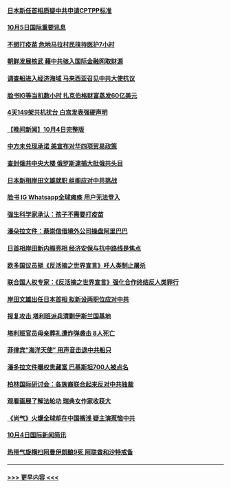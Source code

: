 #### [日本新任首相质疑中共申请CPTPP标准](../pages/prog202/a103234516.md?t=10051801) 
#### [10月5日国际重要讯息](../pages/prog202/a103234508.md?t=10051801) 
#### [不想打疫苗 危地马拉村民挟持医护7小时](../pages/prog202/a103234467.md?t=10051801) 
#### [朝鲜发展核武 藉中共骇入国际金融网取财源](../pages/prog202/a103234276.md?t=10051801) 
#### [调查船进入经济海域 马来西亚召见中共大使抗议](../pages/prog202/a103234411.md?t=10051801) 
#### [脸书IG等当机数小时 扎克伯格财富蒸发60亿美元](../pages/prog202/a103234257.md?t=10051801) 
#### [4天149架共机扰台 白宫发表强硬声明](../pages/prog202/a103234274.md?t=10051801) 
#### [【晚间新闻】10月4日完整版](../pages/prog202/a103234281.md?t=10051801) 
#### [中方未兑现承诺 美宣布对华四项贸易政策](../pages/prog202/a103234253.md?t=10051801) 
#### [查封俄共中央大楼 俄罗斯逮捕大批俄共头目](../pages/prog202/a103234216.md?t=10051801) 
#### [日本新相岸田文雄就职 组阁应对中共挑战](../pages/prog202/a103234204.md?t=10051801) 
#### [脸书 IG Whatsapp全球瘫痪 用户无法登入](../pages/prog202/a103234110.md?t=10051801) 
#### [强生科学家承认：孩子不需要打疫苗](../pages/prog202/a103234068.md?t=10051801) 
#### [潘朵拉文件：蔡崇信借境外公司操盘阿里巴巴](../pages/prog202/a103234049.md?t=10051801) 
#### [日首相岸田新内阁亮相 经济安保与抗中路线是焦点](../pages/prog202/a103234041.md?t=10051801) 
#### [欧多国议员挺《反活摘之世界宣言》吁人类制止屠杀](../pages/prog202/a103234014.md?t=10051801) 
#### [联合国人权专家：《反活摘之世界宣言》强化合作终结反人类罪行](../pages/prog202/a103234001.md?t=10051801) 
#### [岸田文雄出任日本首相 拟新设两职位应对中共](../pages/prog202/a103233958.md?t=10051801) 
#### [报复攻击 塔利班派兵清剿伊斯兰国基地](../pages/prog202/a103233914.md?t=10051801) 
#### [塔利班官员母亲葬礼遭炸弹袭击 8人死亡](../pages/prog202/a103233838.md?t=10051801) 
#### [菲律宾“海洋天使” 用声音击退中共船只](../pages/prog202/a103233826.md?t=10051801) 
#### [潘多拉文件曝权贵藏富 巴基斯坦700人被点名](../pages/prog202/a103232550.md?t=10051801) 
#### [柏林国际研讨会：各族裔联合起来反对中共独裁](../pages/prog202/a103233784.md?t=10051801) 
#### [观看画展了解法轮功 瑞典女作家收获大](../pages/prog202/a103233707.md?t=10051801) 
#### [《尚气》火爆全球却在中国搁浅 疑主演惹恼中共](../pages/prog202/a103233750.md?t=10051801) 
#### [10月4日国际新闻简讯](../pages/prog202/a103233635.md?t=10051801) 
#### [热带气旋横扫阿曼伊朗酿9死 阿联酋和沙特戒备](../pages/prog202/a103233609.md?t=10051801) 

----
#### [ >>> 更早内容 <<< ](../indexes/prog202-earlier.md)
